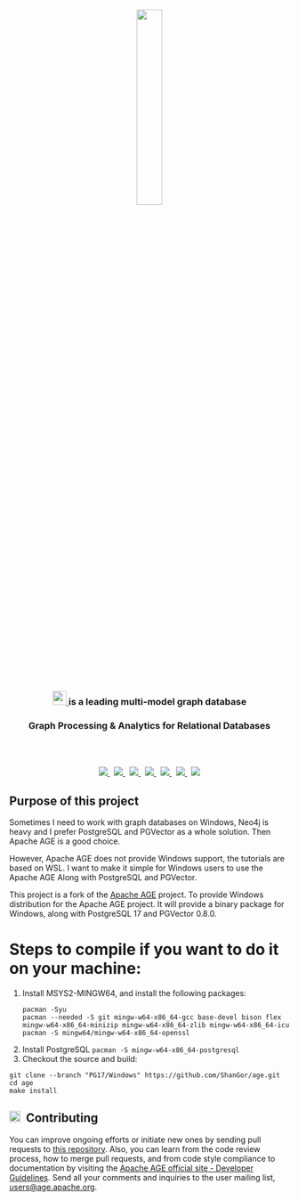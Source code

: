 <br>

<p align="center">
     <img src="https://age.apache.org/age-manual/master/_static/logo.png" width="30%" height="30%">
</p>
<br>

<h3 align="center">
    <a href="https://age.apache.org/age-manual/master/_static/logo.png" target="_blank">
        <img src="https://age.apache.org/age-manual/master/_static/logo.png" height="25" height="30% alt="Apache AGE style="margin: 0 0 -3px 0">
    </a>
    <a href="https://age.apache.org/age-manual/master/_static/logo.png" target="_blank">
    </a>
     is a leading multi-model graph database </h3>
     
</h3>

<h3 align="center">Graph Processing & Analytics for Relational Databases</h3>

<br>


</br>



<p align="center">                                                                                                    
  <a href="https://github.com/apache/age/blob/master/LICENSE">
    <img src="https://img.shields.io/github/license/apache/age"/>
  </a>
  &nbsp;
  <a href="https://github.com/apache/age/releases">
    <img src="https://img.shields.io/badge/Release-v1.5.0-FFA500?labelColor=gray&style=flat&link=https://github.com/apache/age/releases"/>
  </a>
  &nbsp;
  <a href="https://www.postgresql.org/docs/16/index.html">
    <img src="https://img.shields.io/badge/Version-Postgresql 17-00008B?labelColor=gray&style=flat&link=https://www.postgresql.org/docs/16/index.html"/>
  </a>
  &nbsp;
  <a href="https://github.com/apache/age/issues">
    <img src="https://img.shields.io/github/issues/apache/age"/>
  </a>
  &nbsp;
  <a href="https://github.com/apache/age/network/members">
    <img src="https://img.shields.io/github/forks/apache/age"/>
  </a>
  &nbsp;
  <a href="https://github.com/apache/age/stargazers">
    <img src="https://img.shields.io/github/stars/apache/age"/>
  </a>
  &nbsp;
  <a href="https://discord.gg/EuK6EEg3k7">
    <img src="https://img.shields.io/discord/1022177873127280680.svg?label=discord&style=flat&color=5a66f6"></a>
</p>

## Purpose of this project
Sometimes I need to work with graph databases on Windows, Neo4j is heavy and I prefer PostgreSQL and PGVector as a whole solution. Then Apache AGE is a good choice.

However, Apache AGE does not provide Windows support, the tutorials are based on WSL. I want to make it simple for Windows users to use the Apache AGE Along with PostgreSQL and PGVector.

This project is a fork of the [Apache AGE](https://github.com/apache/age) project. To provide Windows distribution for the Apache AGE project.
It will provide a binary package for Windows, along with PostgreSQL 17 and PGVector 0.8.0.

# Steps to compile if you want to do it on your machine:
1. Install MSYS2-MINGW64, and install the following packages:
   ```
   pacman -Syu
   pacman --needed -S git mingw-w64-x86_64-gcc base-devel bison flex mingw-w64-x86_64-minizip mingw-w64-x86_64-zlib mingw-w64-x86_64-icu
   pacman -S mingw64/mingw-w64-x86_64-openssl
   ```
2. Install PostgreSQL
   `pacman -S mingw-w64-x86_64-postgresql`
3. Checkout the source and build:
  ```
  git clone --branch "PG17/Windows" https://github.com/ShanGor/age.git
  cd age
  make install
  ```

<h2><img height="20" src="/img/community.svg">&nbsp;&nbsp;Contributing</h2>

You can improve ongoing efforts or initiate new ones by sending pull requests to [this repository](https://github.com/apache/age).
Also, you can learn from the code review process, how to merge pull requests, and from code style compliance to documentation by visiting the [Apache AGE official site - Developer Guidelines](https://age.apache.org/contribution/guide).
Send all your comments and inquiries to the user mailing list, users@age.apache.org.
